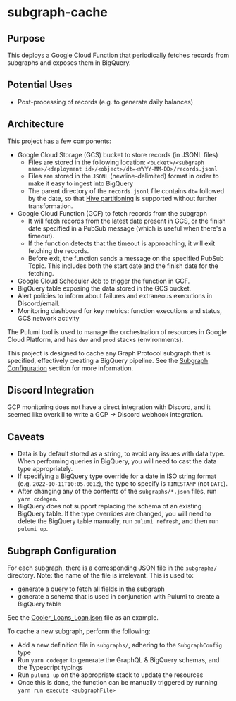 # subgraph-cache

## Purpose

This deploys a Google Cloud Function that periodically fetches records from subgraphs and exposes them in BigQuery.

## Potential Uses

- Post-processing of records (e.g. to generate daily balances)

## Architecture

This project has a few components:

- Google Cloud Storage (GCS) bucket to store records (in JSONL files)
  - Files are stored in the following location: `<bucket>/<subgraph name>/<deployment id>/<object>/dt=<YYYY-MM-DD>/records.jsonl`
  - Files are stored in the `JSONL` (newline-delimited) format in order to make it easy to ingest into BigQuery
  - The parent directory of the `records.jsonl` file contains `dt=` followed by the date, so that [Hive partitioning](https://cloud.google.com/bigquery/docs/hive-partitioned-queries-gcs#supported_data_layouts) is supported without further transformation.
- Google Cloud Function (GCF) to fetch records from the subgraph
  - It will fetch records from the latest date present in GCS, or the finish date specified in a PubSub message (which is useful when there's a timeout).
  - If the function detects that the timeout is approaching, it will exit fetching the records.
  - Before exit, the function sends a message on the specified PubSub Topic. This includes both the start date and the finish date for the fetching.
- Google Cloud Scheduler Job to trigger the function in GCF.
- BigQuery table exposing the data stored in the GCS bucket.
- Alert policies to inform about failures and extraneous executions in Discord/email.
- Monitoring dashboard for key metrics: function executions and status, GCS network activity

The Pulumi tool is used to manage the orchestration of resources in Google Cloud Platform, and has `dev` and `prod` stacks (environments).

This project is designed to cache any Graph Protocol subgraph that is specified, effectively creating a BigQuery pipeline. See the [Subgraph Configuration](#subgraph-configuration) section for more information.

## Discord Integration

GCP monitoring does not have a direct integration with Discord, and it seemed like overkill to write a GCP -> Discord webhook integration.

## Caveats

- Data is by default stored as a string, to avoid any issues with data type. When performing queries in BigQuery, you will need to cast the data type appropriately.
- If specifying a BigQuery type override for a date in ISO string format (e.g. `2022-10-11T10:05.001Z`), the type to specify is `TIMESTAMP` (not `DATE`).
- After changing any of the contents of the `subgraphs/*.json` files, run `yarn codegen`.
- BigQuery does not support replacing the schema of an existing BigQuery table. If the type overrides are changed, you will need to delete the BigQuery table manually, run `pulumi refresh`, and then run `pulumi up`.

## Subgraph Configuration

For each subgraph, there is a corresponding JSON file in the `subgraphs/` directory. Note: the name of the file is irrelevant. This is used to:

- generate a query to fetch all fields in the subgraph
- generate a schema that is used in conjunction with Pulumi to create a BigQuery table

See the [Cooler_Loans_Loan.json](subgraphs/Cooler_Loans_Loan.json) file as an example.

To cache a new subgraph, perform the following:

- Add a new definition file in `subgraphs/`, adhering to the `SubgraphConfig` type
- Run `yarn codegen` to generate the GraphQL & BigQuery schemas, and the Typescript typings
- Run `pulumi up` on the appropriate stack to update the resources
- Once this is done, the function can be manually triggered by running `yarn run execute <subgraphFile>`

